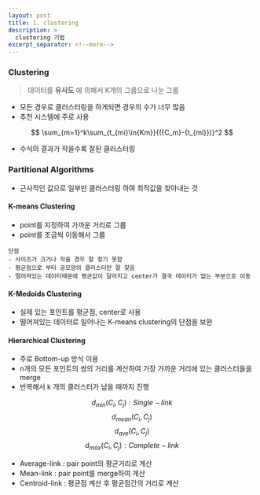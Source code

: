 ```yaml
---
layout: post
title: 1. clustering
description: >
  clustering 기법
excerpt_separator: <!--more-->
---
```




### Clustering
> 데이터를 **유사도** 에 의해서 K개의 그룹으로 나눈 그룹

* 모든 경우로 클러스터링을 하게되면 경우의 수가 너무 많음
* 추천 시스템에 주로 사용

$$
\sum_{m=1}^k\sum_{t_{mi}\in{Km}}{({C_m}-{t_{mi}})}^2
$$

* 수식의 결과가 작을수록 잘된 클러스터링

### Partitional Algorithms

* 근사적인 값으로 일부만 클러스터링 하여 최적값을 찾아내는 것

#### K-means Clustering

* point를 지정하여 가까운 거리로 그룹
* point를 조금씩 이동해서 그룹

~~~
단점
- 사이즈가 크거나 작을 경우 잘 찾기 못함
- 평균점으로 부터 공모양의 클러스터만 잘 찾음
- 떨어져있는 데이터때문에 평균값이 달라지고 center가 결국 데이터가 없는 부분으로 이동
~~~

#### K-Medoids Clustering

- 실제 있는 포인트를 평균점, center로 사용
- 떨어져있는 데이터로 일어나는 K-means clustering의 단점을 보완

#### Hierarchical Clustering

- 주로 Bottom-up 방식 이용
- n개의 모든 포인트의 쌍의 거리를 계산하여 가장 가까운 거리에 있는 클러스터들을 merge
- 반복해서 k 개의 클러스터가 남을 때까지 진행

$$
d_{min}(C_i, C_j) : Single-link   
$$
$$
d_{mean}(C_i, C_j)   
$$
$$
d_{ave}(C_i, C_j)   
$$
$$
d_{max}(C_i, C_j) : Complete-link   
$$

- Average-link : pair point의 평균거리로 계산
- Mean-link : pair point를 merge하여 계산
- Centroid-link : 평균점 계산 후 평균점간의 거리로 계산
